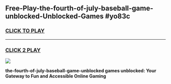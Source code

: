 
## Free-Play-the-fourth-of-july-baseball-game-unblocked-Unblocked-Games #yo83c
<h3>
<a href="https://news.freeplayer.one?title=the-fourth-of-july-baseball-game-unblocked&ref=8M">CLICK TO PLAY</a></h3>
<hr>

<h3>
<a href="https://news.freeplayer.one?title=the-fourth-of-july-baseball-game-unblocked&ref=8M">CLICK 2 PLAY</a>
  
</h3>

<a href="https://news.freeplayer.one?title=the-fourth-of-july-baseball-game-unblocked&ref=8M"><img src="https://clearcache.store/games.png"></a>


**the-fourth-of-july-baseball-game-unblocked games unblocked: Your Gateway to Fun and Accessible Online Gaming**
